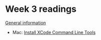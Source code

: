 # Week 3 readings

[General information](../README.md#readings)

- Mac: [Install XCode Command Line Tools](https://www.freecodecamp.org/news/install-xcode-command-line-tools/)
